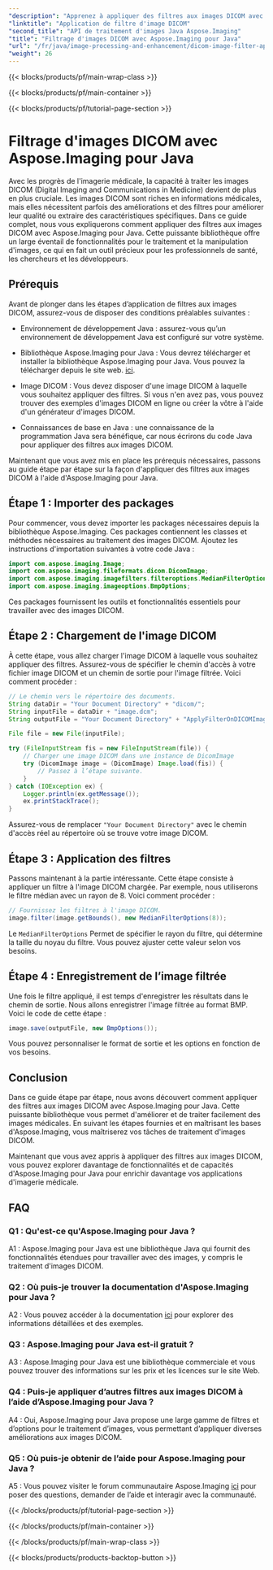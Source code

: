 ```yaml
---
"description": "Apprenez à appliquer des filtres aux images DICOM avec Aspose.Imaging pour Java. Améliorez facilement l'imagerie médicale."
"linktitle": "Application de filtre d'image DICOM"
"second_title": "API de traitement d'images Java Aspose.Imaging"
"title": "Filtrage d'images DICOM avec Aspose.Imaging pour Java"
"url": "/fr/java/image-processing-and-enhancement/dicom-image-filter-application/"
"weight": 26
---
```


{{< blocks/products/pf/main-wrap-class >}}

{{< blocks/products/pf/main-container >}}

{{< blocks/products/pf/tutorial-page-section >}}

# Filtrage d'images DICOM avec Aspose.Imaging pour Java

Avec les progrès de l'imagerie médicale, la capacité à traiter les images DICOM (Digital Imaging and Communications in Medicine) devient de plus en plus cruciale. Les images DICOM sont riches en informations médicales, mais elles nécessitent parfois des améliorations et des filtres pour améliorer leur qualité ou extraire des caractéristiques spécifiques. Dans ce guide complet, nous vous expliquerons comment appliquer des filtres aux images DICOM avec Aspose.Imaging pour Java. Cette puissante bibliothèque offre un large éventail de fonctionnalités pour le traitement et la manipulation d'images, ce qui en fait un outil précieux pour les professionnels de santé, les chercheurs et les développeurs.

## Prérequis

Avant de plonger dans les étapes d’application de filtres aux images DICOM, assurez-vous de disposer des conditions préalables suivantes :

- Environnement de développement Java : assurez-vous qu’un environnement de développement Java est configuré sur votre système.

- Bibliothèque Aspose.Imaging pour Java : Vous devrez télécharger et installer la bibliothèque Aspose.Imaging pour Java. Vous pouvez la télécharger depuis le site web. [ici](https://releases.aspose.com/imaging/java/).

- Image DICOM : Vous devez disposer d'une image DICOM à laquelle vous souhaitez appliquer des filtres. Si vous n'en avez pas, vous pouvez trouver des exemples d'images DICOM en ligne ou créer la vôtre à l'aide d'un générateur d'images DICOM.

- Connaissances de base en Java : une connaissance de la programmation Java sera bénéfique, car nous écrirons du code Java pour appliquer des filtres aux images DICOM.

Maintenant que vous avez mis en place les prérequis nécessaires, passons au guide étape par étape sur la façon d'appliquer des filtres aux images DICOM à l'aide d'Aspose.Imaging pour Java.

## Étape 1 : Importer des packages

Pour commencer, vous devez importer les packages nécessaires depuis la bibliothèque Aspose.Imaging. Ces packages contiennent les classes et méthodes nécessaires au traitement des images DICOM. Ajoutez les instructions d'importation suivantes à votre code Java :

```java
import com.aspose.imaging.Image;
import com.aspose.imaging.fileformats.dicom.DicomImage;
import com.aspose.imaging.imagefilters.filteroptions.MedianFilterOptions;
import com.aspose.imaging.imageoptions.BmpOptions;
```

Ces packages fournissent les outils et fonctionnalités essentiels pour travailler avec des images DICOM.

## Étape 2 : Chargement de l'image DICOM

À cette étape, vous allez charger l'image DICOM à laquelle vous souhaitez appliquer des filtres. Assurez-vous de spécifier le chemin d'accès à votre fichier image DICOM et un chemin de sortie pour l'image filtrée. Voici comment procéder :

```java
// Le chemin vers le répertoire des documents.
String dataDir = "Your Document Directory" + "dicom/";
String inputFile = dataDir + "image.dcm";
String outputFile = "Your Document Directory" + "ApplyFilterOnDICOMImage_out.bmp";

File file = new File(inputFile);

try (FileInputStream fis = new FileInputStream(file)) {
    // Charger une image DICOM dans une instance de DicomImage
    try (DicomImage image = (DicomImage) Image.load(fis)) {
        // Passez à l’étape suivante.
    }
} catch (IOException ex) {
    Logger.println(ex.getMessage());
    ex.printStackTrace();
}
```

Assurez-vous de remplacer `"Your Document Directory"` avec le chemin d'accès réel au répertoire où se trouve votre image DICOM.

## Étape 3 : Application des filtres

Passons maintenant à la partie intéressante. Cette étape consiste à appliquer un filtre à l'image DICOM chargée. Par exemple, nous utiliserons le filtre médian avec un rayon de 8. Voici comment procéder :

```java
// Fournissez les filtres à l'image DICOM.
image.filter(image.getBounds(), new MedianFilterOptions(8));
```

Le `MedianFilterOptions` Permet de spécifier le rayon du filtre, qui détermine la taille du noyau du filtre. Vous pouvez ajuster cette valeur selon vos besoins.

## Étape 4 : Enregistrement de l’image filtrée

Une fois le filtre appliqué, il est temps d'enregistrer les résultats dans le chemin de sortie. Nous allons enregistrer l'image filtrée au format BMP. Voici le code de cette étape :

```java
image.save(outputFile, new BmpOptions());
```

Vous pouvez personnaliser le format de sortie et les options en fonction de vos besoins.

## Conclusion

Dans ce guide étape par étape, nous avons découvert comment appliquer des filtres aux images DICOM avec Aspose.Imaging pour Java. Cette puissante bibliothèque vous permet d'améliorer et de traiter facilement des images médicales. En suivant les étapes fournies et en maîtrisant les bases d'Aspose.Imaging, vous maîtriserez vos tâches de traitement d'images DICOM.

Maintenant que vous avez appris à appliquer des filtres aux images DICOM, vous pouvez explorer davantage de fonctionnalités et de capacités d'Aspose.Imaging pour Java pour enrichir davantage vos applications d'imagerie médicale.

## FAQ

### Q1 : Qu'est-ce qu'Aspose.Imaging pour Java ?

A1 : Aspose.Imaging pour Java est une bibliothèque Java qui fournit des fonctionnalités étendues pour travailler avec des images, y compris le traitement d'images DICOM.

### Q2 : Où puis-je trouver la documentation d'Aspose.Imaging pour Java ?

A2 : Vous pouvez accéder à la documentation [ici](https://reference.aspose.com/imaging/java/) pour explorer des informations détaillées et des exemples.

### Q3 : Aspose.Imaging pour Java est-il gratuit ?

A3 : Aspose.Imaging pour Java est une bibliothèque commerciale et vous pouvez trouver des informations sur les prix et les licences sur le site Web.

### Q4 : Puis-je appliquer d’autres filtres aux images DICOM à l’aide d’Aspose.Imaging pour Java ?

A4 : Oui, Aspose.Imaging pour Java propose une large gamme de filtres et d’options pour le traitement d’images, vous permettant d’appliquer diverses améliorations aux images DICOM.

### Q5 : Où puis-je obtenir de l’aide pour Aspose.Imaging pour Java ?

A5 : Vous pouvez visiter le forum communautaire Aspose.Imaging [ici](https://forum.aspose.com/) pour poser des questions, demander de l’aide et interagir avec la communauté.

{{< /blocks/products/pf/tutorial-page-section >}}

{{< /blocks/products/pf/main-container >}}

{{< /blocks/products/pf/main-wrap-class >}}

{{< blocks/products/products-backtop-button >}}